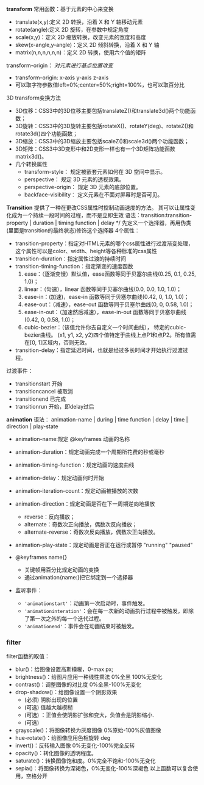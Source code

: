 **transform**
常用函数：基于元素的中心来变换
- translate(x,y):定义 2D 转换，沿着 X 和 Y 轴移动元素
- rotate(angle):定义 2D 旋转，在参数中规定角度
- scale(x,y)：定义 2D 缩放转换，改变元素的宽度和高度
- skew(x-angle,y-angle)：定义 2D 倾斜转换，沿着 X 和 Y 轴
- matrix(n,n,n,n,n,n)：定义 2D 转换，使用六个值的矩阵

transform-origin：
*对元素进行基点位置改变*
- transform-origin: x-axis y-axis z-axis
- 可以取字符参数值left=0%;center=50%;right=100%，也可以取百分比

3D transform变换方法
- 3D位移：CSS3中的3D位移主要包括translateZ()和translate3d()两个功能函数；
- 3D旋转：CSS3中的3D旋转主要包括rotateX()、rotateY(deg)、rotateZ()和rotate3d()四个功能函数；
- 3D缩放：CSS3中的3D缩放主要包括scaleZ()和scale3d()两个功能函数；
- 3D矩阵：CSS3中3D变形中和2D变形一样也有一个3D矩阵功能函数matrix3d()。
- 几个转换属性
  - transform-style： 规定被嵌套元素如何在 3D 空间中显示。
  - perspective： 规定 3D 元素的透视效果。
  - perspective-origin： 规定 3D 元素的底部位置。
  - backface-visibility： 定义元素在不面对屏幕时是否可见。

**Transition**
提供了一种在更改CSS属性时控制动画速度的方法。 其可以让属性变化成为一个持续一段时间的过程，而不是立即生效
语法：transition:transition-property | duration | timing function | delay */
先定义一个选择器，再用伪类(里面是transition的最终状态)修饰这个选择器
4个属性：
- transition-property：指定对HTML元素的哪个css属性进行过渡渐变处理，这个属性可以是color、width、height等各种标准的css属性
- transition-duration：指定属性过渡的持续时间
- transition-timing-function：指定渐变的速度函数
  1. ease：（逐渐变慢）默认值，ease函数等同于贝塞尔曲线(0.25, 0.1, 0.25, 1.0)；
  2. linear：（匀速），linear 函数等同于贝塞尔曲线(0.0, 0.0, 1.0, 1.0)；
  3. ease-in：(加速)，ease-in 函数等同于贝塞尔曲线(0.42, 0, 1.0, 1.0)；
  4. ease-out：（减速），ease-out 函数等同于贝塞尔曲线(0, 0, 0.58, 1.0)；
  5. ease-in-out：（加速然后减速），ease-in-out 函数等同于贝塞尔曲线(0.42, 0, 0.58, 1.0)；
  6. cubic-bezier：（该值允许你去自定义一个时间曲线）， 特定的cubic-bezier曲线。 (x1, y1, x2, y2)四个值特定于曲线上点P1和点P2。所有值需在[0, 1]区域内，否则无效。
- transition-delay：指定延迟时间，也就是经过多长时间才开始执行过渡过程。

过渡事件：
- transitionstart   开始
- transitioncancel  被取消
- transitionend      已完成
- transitionrun     开始，即delay过后

**animation**
语法： animation-name | during | time function | delay | time | direction | play-state
- animation-name:规定 @keyframes 动画的名称
- animation-duration：规定动画完成一个周期所花费的秒或毫秒
- animation-timing-function：规定动画的速度曲线	
- animation-delay：规定动画何时开始
- animation-iteration-count：规定动画被播放的次数
- animation-direction：规定动画是否在下一周期逆向地播放
  - reverse：反向播放；
  - alternate：奇数次正向播放，偶数次反向播放；
  - alternate-reverse：奇数次反向播放，偶数次正向播放。
- animation-play-state：规定动画是否正在运行或暂停 "running" "paused"

- @keyframes name{}
  - 关键帧用百分比规定动画的变换
  - 通过animation{name:}把它绑定到一个选择器

- 监听事件：
  - ` 'animationstart' `：动画第一次启动时，事件触发。
  - ` 'animationinteration' `：会在每一次新的动画执行过程中被触发，即除了第一次之外的每一个迭代过程。
  - ` 'animationend' `：事件会在动画结束时被触发。

### filter
filter函数的取值：
- blur()：给图像设置高斯模糊，0-max px;
- brightness()：给图片应用一种线性乘法 0%全黑  100%无变化
- contrast()：调整图像的对比度  0%全黑-100%无变化
- drop-shadow()：给图像设置一个阴影效果
  - <offset-x> <offset-y> (必须) 阴影出现的位置
  - <blur-radius> (可选) 值越大越模糊
  - <spread-radius>(可选) ：正值会使阴影扩张和变大，负值会是阴影缩小.
  - <color> (可选)
- grayscale()：将图像转换为灰度图像 0%原始-100%灰值图像
- hue-rotate()：给图像应用色相旋转 deg
- invert()：反转输入图像 0%无变化-100%完全反转
- opacity()：转化图像的透明程度。
- saturate()：转换图像饱和度。0%完全不饱和-100%无变化
- sepia()：将图像转换为深褐色，0%无变化-100%深褐色
以上函数可以复合使用，空格分开